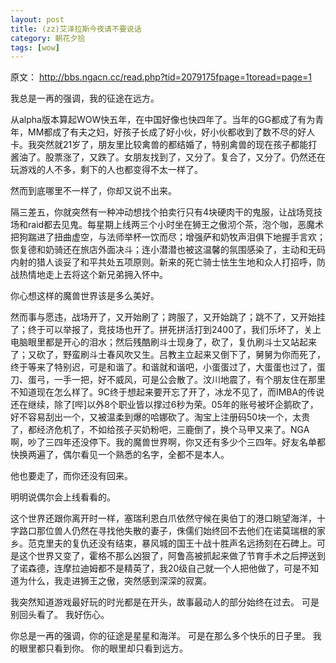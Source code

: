 ```yaml
---
layout: post
title: (zz)艾泽拉斯今夜请不要说话
category: 朝花夕拾
tags: [wow]
---
```


原文： http://bbs.ngacn.cc/read.php?tid=2079175fpage=1toread=page=1

我总是一再的强调，我的征途在远方。 
	
从alpha版本算起WOW快五年，在中国好像也快四年了。当年的GG都成了有为青年，MM都成了有夫之妇，好孩子长成了好小伙，好小伙都收到了数不尽的好人卡。我突然就21岁了，朋友里比较禽兽的都结婚了，特别禽兽的现在孩子都能打酱油了。股票涨了，又跌了。女朋友找到了，又分了。复合了，又分了。仍然还在玩游戏的人不多，剩下的人也都变得不太一样了。 
	 
然而到底哪里不一样了，你却又说不出来。 
	 	
隔三差五，你就突然有一种冲动想找个拍卖行只有4块硬肉干的鬼服，让战场竞技场和raid都去见鬼。每星期上线两三个小时坐在狮王之傲沏个茶，泡个咖，恶魔术把狗踹进了扭曲虚空，与法师举杯一饮而尽；增强萨和奶牧声泪俱下地握手言欢；恢复德和奶骑还在旅店外面决斗；连小潜潜也被这温馨的氛围感染了，主动和无码内射的猎人谈妥了和平共处五项原则。新来的死亡骑士怯生生地和众人打招呼，防战热情地走上去将这个新兄弟拥入怀中。 
	 
你心想这样的魔兽世界该是多么美好。 	 
	
然而事与愿违，战场开了，又开始刷了；跨服了，又开始跳了；跳不了，又开始挂了；终于可以举报了，竞技场也开了。拼死拼活打到2400了，我们乐坏了，关上电脑眼里都是开心的泪水；然后残酷刷斗士现身了，砍了，复仇刷斗士又站起来了；又砍了，野蛮刷斗士春风吹又生。吕教主立起来又倒下了，舅舅为你而死了，终于等来了特别迟，可是和谐了。和谐就和谐吧，小蛋蛋过了，大蛋蛋也过了，蛋刀、蛋弓，一手一把，好不威风，可是公会散了。汶川地震了，有个朋友住在那里不知道现在怎么样了。9C终于想起来要开忘了开了，冰龙不见了，而IMBA的传说还在继续，除了[哔]以外8个职业皆以撑过6秒为荣。05年的账号被坏企鹅砍了，好不容易刮出一个，又被温柔到爆的哈娜砍了。淘宝上注册码50块一个，太贵了，都经济危机了，不如给孩子买奶粉吧，三鹿倒了，换个马甲又来了。NGA啊，吵了三四年还没停下。我的魔兽世界啊，你又还有多少个三四年。好友名单都快换两遍了，偶尔看见一个熟悉的名字，全都不是本人。 
	 
他也要走了，而你还没有回来。 

明明说偶尔会上线看看的。 
	 	
这个世界还跟你离开时一样，塞瑞利恩白爪依然守候在奥伯丁的港口眺望海洋，十字路口那位兽人仍然在寻找他失散的妻子，侏儒们始终回不去他们在诺莫瑞根的家乡。范克里夫的复仇还没有结束，暴风城的国王十战十胜声名远扬刻在石碑上。可是这个世界又变了，霍格不那么凶狠了，阿鲁高被抓起来做了节育手术之后押送到了诺森德，连摩拉迪姆都不是精英了，我20级自己就一个人把他做了，可是不知道为什么，我走进狮王之傲，突然感到深深的寂寞。 
	 
我突然知道游戏最好玩的时光都是在开头，故事最动人的部分始终在过去。 
可是别回头看了。 
我好伤心。 

你总是一再的强调，你的征途是星星和海洋。 
可是在那么多个快乐的日子里。 
我的眼里都只看到你。 
你的眼里却只看到远方。 